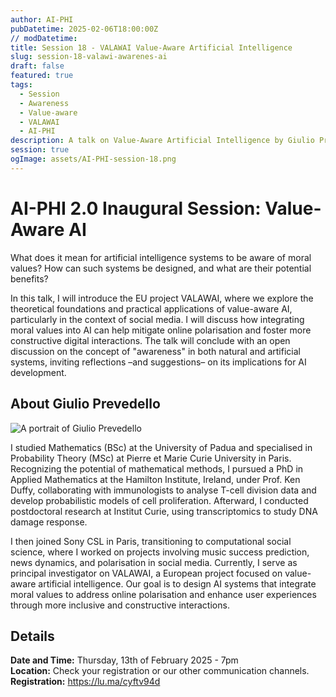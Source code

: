 ```yaml
---
author: AI-PHI
pubDatetime: 2025-02-06T18:00:00Z
// modDatetime:
title: Session 18 - VALAWAI Value-Aware Artificial Intelligence
slug: session-18-valawi-awarenes-ai
draft: false
featured: true
tags:
  - Session
  - Awareness
  - Value-aware
  - VALAWAI
  - AI-PHI
description: A talk on Value-Aware Artificial Intelligence by Giulio Prevedello.
session: true
ogImage: assets/AI-PHI-session-18.png
---
```


# AI-PHI 2.0 Inaugural Session: Value-Aware AI

What does it mean for artificial intelligence systems to be aware of moral values? How can such systems be designed, and what are their potential benefits?

In this talk, I will introduce the EU project VALAWAI, where we explore the theoretical foundations and practical applications of value-aware AI, particularly in the context of social media. I will discuss how integrating moral values into AI can help mitigate online polarisation and foster more constructive digital interactions. The talk will conclude with an open discussion on the concept of "awareness" in both natural and artificial systems, inviting reflections –and suggestions– on its implications for AI development.

## About Giulio Prevedello

<img src="/assets/Giulio-Prevedello-small.jpg" alt="A portrait of Giulio Prevedello" />

I studied Mathematics (BSc) at the University of Padua and specialised in Probability Theory (MSc) at Pierre et Marie Curie University in Paris. Recognizing the potential of mathematical methods, I pursued a PhD in Applied Mathematics at the Hamilton Institute, Ireland, under Prof. Ken Duffy, collaborating with immunologists to analyse T-cell division data and develop probabilistic models of cell proliferation. Afterward, I conducted postdoctoral research at Institut Curie, using transcriptomics to study DNA damage response.

I then joined Sony CSL in Paris, transitioning to computational social science, where I worked on projects involving music success prediction, news dynamics, and polarisation in social media. Currently, I serve as principal investigator on VALAWAI, a European project focused on value-aware artificial intelligence. Our goal is to design AI systems that integrate moral values to address online polarisation and enhance user experiences through more inclusive and constructive interactions.

## Details

**Date and Time:** Thursday, 13th of February 2025 - 7pm  
**Location:** Check your registration or our other communication channels.  
**Registration:** https://lu.ma/cyftv94d
